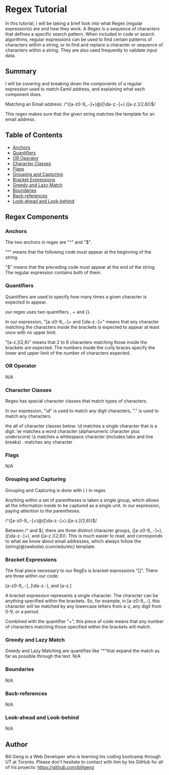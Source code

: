 # Regex Tutorial

In this tutorial, I will be taking a brief look into what Regex (regular expressions) are and how they work. A Regex is a sequence of characters that defines a specific search pattern. When included in code or search algorithms, regular expressions can be used to find certain patterns of characters within a string, or to find and replace a character or sequence of characters within a string. They are also used frequently to validate input data.

## Summary

I will be covering and breaking down the components of a regular expression used to match Eamil address, and explaining what each component does.

Matching an Email address: /^([a-z0-9_\.-]+)@([\da-z\.-]+)\.([a-z\.]{2,6})$/

This regex makes sure that the given string matches the template for an email address.

## Table of Contents

- [Anchors](#anchors)
- [Quantifiers](#quantifiers)
- [OR Operator](#or-operator)
- [Character Classes](#character-classes)
- [Flags](#flags)
- [Grouping and Capturing](#grouping-and-capturing)
- [Bracket Expressions](#bracket-expressions)
- [Greedy and Lazy Match](#greedy-and-lazy-match)
- [Boundaries](#boundaries)
- [Back-references](#back-references)
- [Look-ahead and Look-behind](#look-ahead-and-look-behind)

## Regex Components

### Anchors

The two anchors in regex are "^" and "$".

"^" means that the following code must appear at the beginning of the string.

"$" means that the preceding code must appear at the end of the string.
The regular expression contains both of them.

### Quantifiers

Quantifiers are used to specify how many times a given character is expected to appear.

our regex uses two quantifiers , + and {}.

In our expression, "[a-z0-9_\.-]+ and [\da-z\.-]+" means that any character matching the characters inside the brackets is expected to appear at least once with no upper limit.

"[a-z\.]{2,6}" means that 2 to 6 characters matching those inside the brackets are expected. The numbers inside the curly braces specify the lower and upper limit of the number of characters expected.

### OR Operator

N/A

### Character Classes

Regex has special character classes that match types of characters.

In our expression, "\d" is used to match any digit characters, "." is used to match any characters.

the all of character classes below:
\d matches a single character that is a digit.
\w matches a word character (alphanumeric character plus underscore)
\s matches a whitespace character (includes tabs and line breaks)
. matches any character

### Flags

N/A

### Grouping and Capturing

Grouping and Capturing is done with ( ) in regex.

Anything within a set of parentheses is taken a single group, which allows all the information inside to be captured as a single unit.
In our expression, paying attention to the parentheses.

/^([a-z0-9_.-]+)@([\da-z.-]+).([a-z.]{2,6})$/

Between /^ and $/, there are three distinct character groups, ([a-z0-9_.-]+), ([\da-z.-]+), and ([a-z.]{2,6}).
This is much easier to read, and corresponds to what we know about email addresses, which always follow the (string)@(website).(com/edu/etc) template.

### Bracket Expressions

The final piece necessary to our RegEx is bracket expressions "[]". There are three within our code:

[a-z0-9_.-], [\da-z.-], and [a-z.]

A bracket expression represents a single character. The character can be anything specified within the brackets. So, for example, in [a-z0-9_.-], this character will be matched by any lowercase letters from a-z, any digit from 0-9, or a period.

Combined with the quantifier "+", this piece of code means that any number of characters matching those specified within the brackets will match.

### Greedy and Lazy Match

Greedy and Lazy Matching are quantifies like "\*"that expand the match as far as possible through the text.
N/A

### Boundaries

N/A

### Back-references

N/A

### Look-ahead and Look-behind

N/A

## Author

Bill Geng is a Web Developer who is learning his coding bootcamp through UT at Toronto.
Please don't hesitate to contact with him by his GitHub for all of his projects: https://github.com/billgeng
